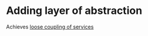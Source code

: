 # Adding layer of abstraction

Achieves [loose coupling of services](./strategies/loose-coupling-of-services.md)
